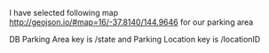 I have selected following map http://geojson.io/#map=16/-37.8140/144.9646 for our parking area

DB Parking Area key is /state and Parking Location key is /locationID